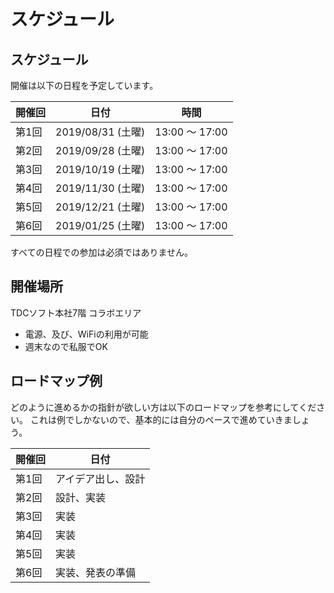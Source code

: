 # スケジュール

## スケジュール

開催は以下の日程を予定しています。

| 開催回 | 日付              | 時間            |
| --- | --------------- | ------------- |
| 第1回 | 2019/08/31 (土曜) | 13:00 ～ 17:00 |
| 第2回 | 2019/09/28 (土曜) | 13:00 ～ 17:00 |
| 第3回 | 2019/10/19 (土曜) | 13:00 ～ 17:00 |
| 第4回 | 2019/11/30 (土曜) | 13:00 ～ 17:00 |
| 第5回 | 2019/12/21 (土曜) | 13:00 ～ 17:00 |
| 第6回 | 2019/01/25 (土曜) | 13:00 ～ 17:00 |

すべての日程での参加は必須ではありません。

## 開催場所

TDCソフト本社7階 コラボエリア

- 電源、及び、WiFiの利用が可能
- 週末なので私服でOK

## ロードマップ例

どのように進めるかの指針が欲しい方は以下のロードマップを参考にしてください。
これは例でしかないので、基本的には自分のペースで進めていきましょう。

| 開催回 | 日付        |
| --- | --------- |
| 第1回 | アイデア出し、設計 |
| 第2回 | 設計、実装     |
| 第3回 | 実装        |
| 第4回 | 実装        |
| 第5回 | 実装        |
| 第6回 | 実装、発表の準備  |

